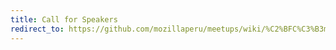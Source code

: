 ```yaml
---
title: Call for Speakers
redirect_to: https://github.com/mozillaperu/meetups/wiki/%C2%BFC%C3%B3mo-proponer-una-charla%3F
---
```

